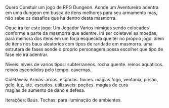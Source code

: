 Quero Constuir um jogo de RPG Dungeon.
Aonde um Aventureiro adentra em uma dungeon em busca de itens melhores para seu armamento mas, não sabe os desafios que há dentro desta masmorra.

Oque ira ter este jogo:
    Um Jogador
    Varios inimigos sendo colocados conforme a parte da masmorra que adentre.
    irá ser coletavel as moedas, para melhora dos itens em um forja esquecida que ter no proprio jogo.
    alem de itens nos baus aleatorios com tipos de raridade em masmorra.
    uma estrutara de fases aonde o proprio personagem possa escolher que tipo de fase ele irá adentrar.

Niveis:
    niveis de varios tipos:
        subterraneos.
        rocha quente.
        reinos aquaticos.
        reinos escondidos pelo tempo.
        cavernas.

Coletáveis:
    Armas:
        arcos.
        espadas.
        foices.
        magias fogo, ventania, prisão, gelo, luz, etc.
        escudos.
    utilizaveis:
        poções.
        magias de cura         
        magias de aumento de dano e defesa.

Iterações:
    Baús.
    Tochas:
        para iluminação de ambientes.
        